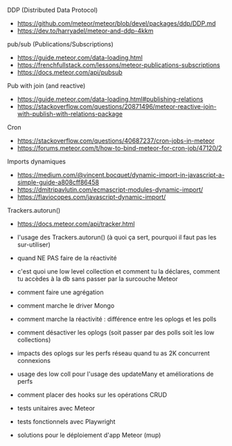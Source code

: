 DDP (Distributed Data Protocol)

* https://github.com/meteor/meteor/blob/devel/packages/ddp/DDP.md
* https://dev.to/harryadel/meteor-and-ddp-4kkm

pub/sub (Publications/Subscriptions)

* https://guide.meteor.com/data-loading.html
* https://frenchfullstack.com/lessons/meteor-publications-subscriptions
* https://docs.meteor.com/api/pubsub

Pub with join (and reactive)

* https://guide.meteor.com/data-loading.html#publishing-relations
* https://stackoverflow.com/questions/20871496/meteor-reactive-join-with-publish-with-relations-package

Cron

* https://stackoverflow.com/questions/40687237/cron-jobs-in-meteor
* https://forums.meteor.com/t/how-to-bind-meteor-for-cron-job/47120/2

Imports dynamiques

* https://medium.com/@vincent.bocquet/dynamic-import-in-javascript-a-simple-guide-a808cff86458
* https://dmitripavlutin.com/ecmascript-modules-dynamic-import/
* https://flaviocopes.com/javascript-dynamic-import/

Trackers.autorun()

* https://docs.meteor.com/api/tracker.html


- l'usage des Trackers.autorun() (à quoi ça sert, pourquoi il faut pas les sur-utiliser)





- quand NE PAS faire de la réactivité

- c'est quoi une low level collection et comment tu la déclares, comment tu accèdes à la db sans passer par la surcouche Meteor

- comment faire une agrégation

- comment marche le driver Mongo

- comment marche la réactivité : différence entre les oplogs et les polls

- comment désactiver les oplogs (soit passer par des polls soit les low collections)

- impacts des oplogs sur les perfs réseau quand tu as 2K concurrent connexions

- usage des low coll pour l'usage des updateMany et améliorations de perfs

- comment placer des hooks sur les opérations CRUD

- tests unitaires avec Meteor

- tests fonctionnels avec Playwright

- solutions pour le déploiement d'app Meteor (mup)